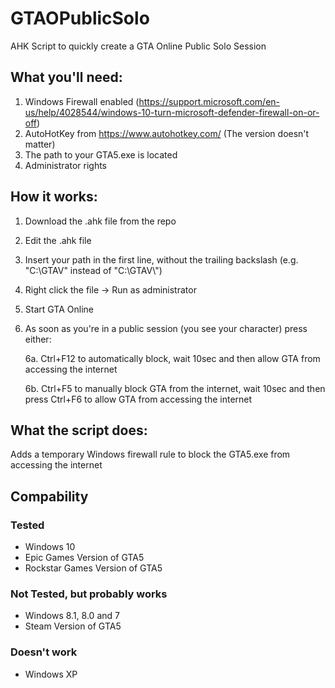 # GTAOPublicSolo
AHK Script to quickly create a GTA Online Public Solo Session

## What you'll need:
1. Windows Firewall enabled (https://support.microsoft.com/en-us/help/4028544/windows-10-turn-microsoft-defender-firewall-on-or-off)
2. AutoHotKey from https://www.autohotkey.com/ (The version doesn't matter)
3. The path to your GTA5.exe is located
4. Administrator rights

## How it works:
1. Download the .ahk file from the repo
2. Edit the .ahk file
3. Insert your path in the first line, without the trailing backslash (e.g. "C:\GTAV" instead of "C:\GTAV\\")
4. Right click the file -> Run as administrator
5. Start GTA Online
6. As soon as you're in a public session (you see your character) press either:

    6a. Ctrl+F12 to automatically block, wait 10sec and then allow GTA from accessing the internet
    
    6b. Ctrl+F5 to manually block GTA from the internet, wait 10sec and then press Ctrl+F6 to allow GTA from accessing the internet
    
## What the script does:
Adds a temporary Windows firewall rule to block the GTA5.exe from accessing the internet

## Compability
### Tested
- Windows 10
- Epic Games Version of GTA5
- Rockstar Games Version of GTA5

### Not Tested, but probably works
- Windows 8.1, 8.0 and 7
- Steam Version of GTA5

### Doesn't work
- Windows XP
